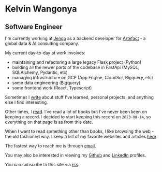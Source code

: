 # Kelvin Wangonya
## Software Engineer

I'm currently working at [Jenga][jenga] as a backend developer for [Artefact][artefact] - a global data & AI consulting company.

My current day-to-day at work involves:
 - maintaining and refactoring a large legacy Flask project (Python)
 - building all the newer parts of the codebase in FastApi (MySQL, SQLAlchemy, Pydantic, etc)
 - managing infrastructure on GCP (App Engine, CloudSql, Bigquery, etc)
 - some data engineering (Bigquery)
 - some frontend work (React, Typescript)

Sometimes I [write][blog] about stuff I've learned, personal projects, and anything else I find interesting.

Other times, I [read][reading]. I've read a lot of books but I've never been keen on keeping a record. I decided to start keeping this record on `2023-08-14`, so everything on that page is as from this date.

When I want to read something other than books, I like browsing the web - the old fashioned way. I keep a list of my favorite websites and articles [here][links].

The fastest way to reach me is through [email][email].

You may also be interested in viewing my [Github][github] and [LinkedIn][linkedin] profiles.

You can subscribe to this site via [rss][rss].

[blog]: /blog
[reading]: /reading
[links]: /links
[email]: mailto:kwangonya@gmail.com
[rss]: /index.xml

[jenga]: https://jenga-agency.com/
[artefact]: https://www.artefact.com/
[github]: https://github.com/wangonya
[linkedin]: https://www.linkedin.com/in/wangonya/